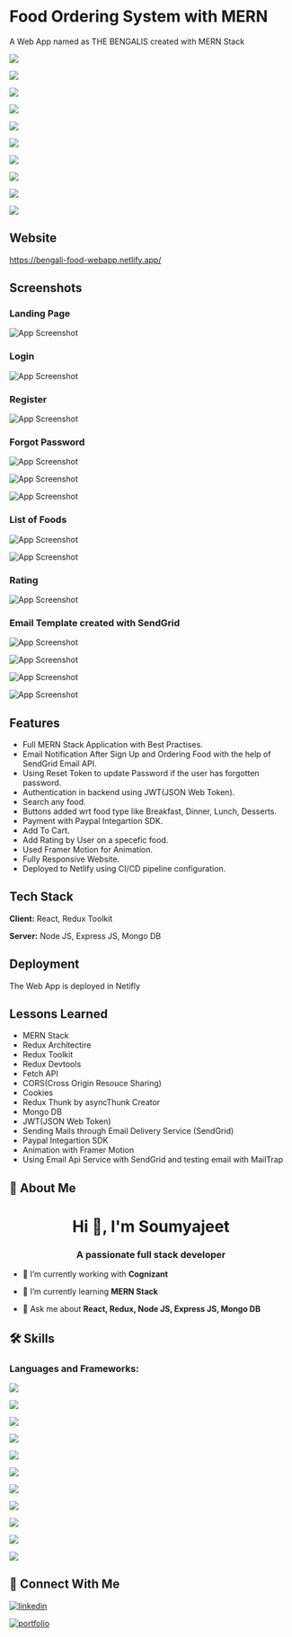 # Food Ordering System with MERN

A Web App named as THE BENGALIS created with MERN Stack



![](https://img.shields.io/badge/Maintained-Yes-brightgreen?style=for-the-badge)

![](https://img.shields.io/badge/Website%20Up-Yes-brightgreen?style=for-the-badge)

![](https://img.shields.io/badge/Made%20with-React-informational?style=for-the-badge)

![](https://img.shields.io/badge/Made%20with-Redux-informational?style=for-the-badge)

![](https://img.shields.io/badge/React-18.2.0-important?style=for-the-badge)

![](https://img.shields.io/badge/%40Reactreduxjs/toolkit-1.8.6-important?style=for-the-badge)

![](https://img.shields.io/badge/react--router--dom-6.4.2-important?style=for-the-badge)

![](https://img.shields.io/badge/Bootstrap-5.2.2-important?style=for-the-badge)

![](https://img.shields.io/badge/framer--motion-7.5.3-important?style=for-the-badge)

![](https://img.shields.io/badge/%40paypal%2Freact--paypal--js-7.8.1-important?style=for-the-badge)




## Website

https://bengali-food-webapp.netlify.app/


## Screenshots

### Landing Page
![App Screenshot](https://raw.githubusercontent.com/SoumyajeetDas/Project-Images/main/The-Bengalis-Images/Landing%20Page.png)

### Login
![App Screenshot](https://raw.githubusercontent.com/SoumyajeetDas/Project-Images/main/The-Bengalis-Images/Login.png)

### Register
![App Screenshot](https://raw.githubusercontent.com/SoumyajeetDas/Project-Images/main/The-Bengalis-Images/Sign%20Up.png)

### Forgot Password
![App Screenshot](https://raw.githubusercontent.com/SoumyajeetDas/Project-Images/main/The-Bengalis-Images/Forgot%20Password.png)

![App Screenshot](https://raw.githubusercontent.com/SoumyajeetDas/Project-Images/main/The-Bengalis-Images/Middle.png)

![App Screenshot](https://raw.githubusercontent.com/SoumyajeetDas/Project-Images/main/The-Bengalis-Images/Update%20Password.png)

### List of Foods
![App Screenshot](https://raw.githubusercontent.com/SoumyajeetDas/Project-Images/main/The-Bengalis-Images/Food%20With%20Cart%20System%201.png)

![App Screenshot](https://raw.githubusercontent.com/SoumyajeetDas/Project-Images/main/The-Bengalis-Images/Food%20With%20Cart%20System%202.png)

### Rating
![App Screenshot](https://raw.githubusercontent.com/SoumyajeetDas/Project-Images/main/The-Bengalis-Images/Give%20Rating.png)

### Email Template created with SendGrid
![App Screenshot](https://raw.githubusercontent.com/SoumyajeetDas/Project-Images/main/The-Bengalis-Images/Welcomer%20Email.png)

![App Screenshot](https://raw.githubusercontent.com/SoumyajeetDas/Project-Images/main/The-Bengalis-Images/Successfull%20Order%20Email.png)

![App Screenshot](https://raw.githubusercontent.com/SoumyajeetDas/Project-Images/main/The-Bengalis-Images/Unsuccessfull%20Email.png)

![App Screenshot](https://raw.githubusercontent.com/SoumyajeetDas/Project-Images/main/The-Bengalis-Images/Password%20Reset%20Token.png)


## Features

- Full MERN Stack Application with Best Practises.
- Email Notification After Sign Up and Ordering Food with the help of SendGrid Email API.
- Using Reset Token to update Password if the user has forgotten password.
- Authentication in backend using JWT(JSON Web Token).
- Search any food.
- Buttons added wrt food type like Breakfast, Dinner, Lunch, Desserts.
- Payment with Paypal Integartion SDK.
- Add To Cart.
- Add Rating by User on a specefic food.
- Used Framer Motion for Animation.
- Fully Responsive Website.
- Deployed to Netlify using CI/CD pipeline configuration.



## Tech Stack

**Client:** React, Redux Toolkit

**Server:** Node JS, Express JS, Mongo DB



## Deployment

The Web App is deployed in Netifly



## Lessons Learned

- MERN Stack
- Redux Architectire
- Redux Toolkit
- Redux Devtools
- Fetch API
- CORS(Cross Origin Resouce Sharing)
- Cookies
- Redux Thunk by asyncThunk Creator
- Mongo DB
- JWT(JSON Web Token)
- Sending Mails through Email Delivery Service (SendGrid)
- Paypal Integartion SDK
- Animation with Framer Motion
- Using Email Api Service with SendGrid and testing email with MailTrap


## 🚀 About Me
<h1 align="center">Hi 👋, I'm Soumyajeet</h1>
<h3 align="center">A passionate full stack developer</h3>

- 🔭 I’m currently working with **Cognizant**

- 🌱 I’m currently learning **MERN Stack**

- 💬 Ask me about **React, Redux, Node JS, Express JS, Mongo DB**



## 🛠 Skills

<h3 align="left">Languages and Frameworks:</h3>

![](https://img.shields.io/badge/HTML-239120?style=for-the-badge&logo=html5&logoColor=white)

![](https://img.shields.io/badge/CSS-239120?&style=for-the-badge&logo=css3&logoColor=white)

![](https://img.shields.io/badge/JavaScript-F7DF1E?style=for-the-badge&logo=javascript&logoColor=black)

![](https://img.shields.io/badge/Bootstrap-563D7C?style=for-the-badge&logo=bootstrap&logoColor=white)

![](https://img.shields.io/badge/Material--UI-0081CB?style=for-the-badge&logo=material-ui&logoColor=white)

![](https://img.shields.io/badge/React-20232A?style=for-the-badge&logo=react&logoColor=61DAFB)

![](https://img.shields.io/badge/Redux-593D88?style=for-the-badge&logo=redux&logoColor=white)

![](https://img.shields.io/badge/Node.js-43853D?style=for-the-badge&logo=node.js&logoColor=white)

![](https://img.shields.io/badge/Express.js-404D59?style=for-the-badgeB)

![](https://img.shields.io/badge/MongoDB-4EA94B?style=for-the-badge&logo=mongodb&logoColor=white)

![](https://img.shields.io/badge/Microsoft_SQL_Server-CC2927?style=for-the-badge&logo=microsoft-sql-server&logoColor=white)



## 🔗 Connect With Me

[![linkedin](https://img.shields.io/badge/linkedin-0A66C2?style=for-the-badge&logo=linkedin&logoColor=white)](https://www.linkedin.com/in/soumyajeet-das-5bb568224/)

[![portfolio](https://img.shields.io/badge/my_portfolio-000?style=for-the-badge&logo=ko-fi&logoColor=white)](https://soumyajeet-portfolio.netlify.app/)
